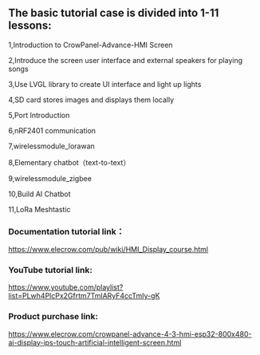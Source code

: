 ## **The basic tutorial case is divided into 1-11 lessons:**

1,Introduction to CrowPanel-Advance-HMI Screen

2,Introduce the screen user interface and external speakers for playing songs

3,Use LVGL library to create UI interface and light up lights

4,SD card stores images and displays them locally

5,Port Introduction

6,nRF2401 communication

7,wirelessmodule_lorawan

 8,Elementary chatbot（text-to-text）

 9,wirelessmodule_zigbee

 10,Build AI Chatbot

 11,LoRa Meshtastic

 

### Documentation tutorial link：

https://www.elecrow.com/pub/wiki/HMI_Display_course.html

 

### YouTube tutorial link:

https://www.youtube.com/playlist?list=PLwh4PlcPx2Gfrtm7TmlARyF4ccTmIy-gK

 

### Product purchase link:

https://www.elecrow.com/crowpanel-advance-4-3-hmi-esp32-800x480-ai-display-ips-touch-artificial-intelligent-screen.html

